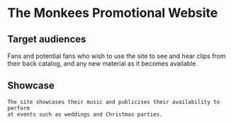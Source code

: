 # The Monkees Promotional Website

## Target audiences 
Fans and potential fans who wish to use 
the site to see and hear clips from their back catalog, and any new material as 
it becomes available.
    
## Showcase
    The site showcases their music and publicises their availability to perform 
    at events such as weddings and Christmas parties.
